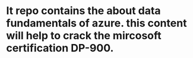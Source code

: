 # It repo contains the about data fundamentals of azure. this content will help to crack the mircosoft certification DP-900.
